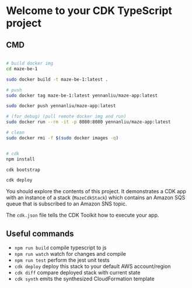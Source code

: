 # Welcome to your CDK TypeScript project

## CMD

```bash

# build docker img
cd maze-be-1

sudo docker build -t maze-be-1:latest .

# push
sudo docker tag maze-be-1:latest yennanliu/maze-app:latest

sudo docker push yennanliu/maze-app:latest

# (for debug) (pull remote docker img and run)
sudo docker run --rm -it -p 8080:8080 yennanliu/maze-app:latest

# clean
sudo docker rmi -f $(sudo docker images -q)


# cdk
npm install

cdk bootstrap

cdk deploy
```

You should explore the contents of this project. It demonstrates a CDK app with an instance of a stack (`MazeCdkStack`)
which contains an Amazon SQS queue that is subscribed to an Amazon SNS topic.

The `cdk.json` file tells the CDK Toolkit how to execute your app.

## Useful commands

* `npm run build`   compile typescript to js
* `npm run watch`   watch for changes and compile
* `npm run test`    perform the jest unit tests
* `cdk deploy`      deploy this stack to your default AWS account/region
* `cdk diff`        compare deployed stack with current state
* `cdk synth`       emits the synthesized CloudFormation template
